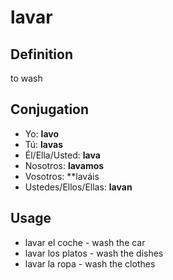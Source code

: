 # lavar

## Definition
to wash

## Conjugation

- Yo: **lavo**
- Tú: **lavas**
- Él/Ella/Usted: **lava**
- Nosotros: **lavamos**
- Vosotros: **laváis
- Ustedes/Ellos/Ellas: **lavan**

## Usage

- lavar el coche \- wash the car
- lavar los platos \- wash the dishes
- lavar la ropa \- wash the clothes